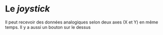 # Le *joystick*

Il peut recevoir des données analogiques selon deux axes (X et Y) en même temps. Il y a aussi un bouton sur le dessus 
